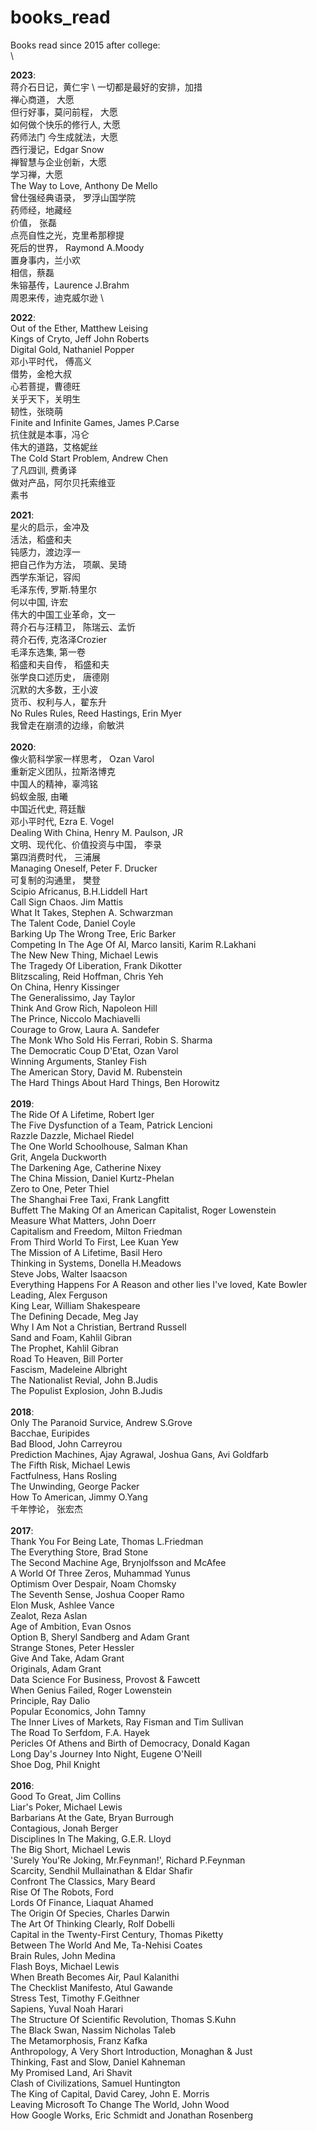# books_read
Books read since 2015 after college:  
 \

**2023**: \
蒋介石日记，黄仁宇 \ 
一切都是最好的安排，加措 \
禅心商道， 大愿 \
但行好事，莫问前程， 大愿 \
如何做个快乐的修行人, 大愿 \
药师法门 今生成就法，大愿 \
西行漫记，Edgar Snow \
禅智慧与企业创新，大愿 \
学习禅，大愿 \
The Way to Love, Anthony De Mello \
曾仕强经典语录， 罗浮山国学院 \
药师经，地藏经 \
价值， 张磊 \
点亮自性之光，克里希那穆提 \
死后的世界， Raymond A.Moody \
置身事内，兰小欢 \
相信，蔡磊 \
朱镕基传，Laurence J.Brahm \
周恩来传，迪克威尔逊 \

 
**2022**: \
Out of the Ether, Matthew Leising \
Kings of Cryto, Jeff John Roberts \
Digital Gold, Nathaniel Popper \
邓小平时代， 傅高义 \
借势，金枪大叔 \
心若菩提，曹德旺 \
关乎天下，关明生 \
韧性，张晓萌 \
Finite and Infinite Games, James P.Carse \
抗住就是本事，冯仑 \
伟大的道路，艾格妮丝 \
The Cold Start Problem, Andrew Chen \
了凡四训, 费勇译 \
做对产品，阿尔贝托索维亚 \
素书


**2021**: \
星火的启示，金冲及 \
活法，稻盛和夫 \
钝感力，渡边淳一 \
把自己作为方法， 项飙、吴琦 \
西学东渐记，容闳 \
毛泽东传, 罗斯.特里尔 \
何以中国, 许宏 \
伟大的中国工业革命，文一 \
蒋介石与汪精卫， 陈瑞云、孟忻 \
蒋介石传, 克洛泽Crozier \
毛泽东选集, 第一卷 \
稻盛和夫自传， 稻盛和夫 \
张学良口述历史， 唐德刚 \
沉默的大多数，王小波 \
货币、权利与人，翟东升 \
No Rules Rules, Reed Hastings, Erin Myer \
我曾走在崩溃的边缘，俞敏洪 \
\
**2020**: \
像火箭科学家一样思考， Ozan Varol \
重新定义团队，拉斯洛博克 \
中国人的精神，辜鸿铭 \
蚂蚁金服, 由曦 \
中国近代史, 蒋廷黻 \
邓小平时代, Ezra E. Vogel \
Dealing With China, Henry M. Paulson, JR \
文明、现代化、价值投资与中国， 李录 \
第四消费时代， 三浦展 \
Managing Oneself, Peter F. Drucker \
可复制的沟通里， 樊登 \
Scipio Africanus, B.H.Liddell Hart \
Call Sign Chaos. Jim Mattis \
What It Takes, Stephen A. Schwarzman \
The Talent Code, Daniel Coyle \
Barking Up The Wrong Tree, Eric Barker \
Competing In The Age Of AI, Marco Iansiti, Karim R.Lakhani \
The New New Thing, Michael Lewis \
The Tragedy Of Liberation, Frank Dikotter \
Blitzscaling, Reid Hoffman, Chris Yeh \
On China, Henry Kissinger \
The Generalissimo, Jay Taylor \
Think And Grow Rich, Napoleon Hill \
The Prince, Niccolo Machiavelli \
Courage to Grow, Laura A. Sandefer \
The Monk Who Sold His Ferrari, Robin S. Sharma \
The Democratic Coup D'Etat, Ozan Varol \
Winning Arguments, Stanley Fish \
The American Story, David M. Rubenstein \
The Hard Things About Hard Things, Ben Horowitz \
\
**2019**: \
The Ride Of A Lifetime, Robert Iger \
The Five Dysfunction of a Team, Patrick Lencioni \
Razzle Dazzle, Michael Riedel \
The One World Schoolhouse, Salman Khan \
Grit, Angela Duckworth \
The Darkening Age, Catherine Nixey \
The China Mission, Daniel Kurtz-Phelan \
Zero to One, Peter Thiel \
The Shanghai Free Taxi, Frank Langfitt \
Buffett The Making Of an American Capitalist, Roger Lowenstein \
Measure What Matters, John Doerr \
Capitalism and Freedom, Milton Friedman \
From Third World To First, Lee Kuan Yew \
The Mission of A Lifetime, Basil Hero \
Thinking in Systems, Donella H.Meadows \
Steve Jobs, Walter Isaacson \
Everything Happens For A Reason and other lies I've loved, Kate Bowler \
Leading, Alex Ferguson \
King Lear, William Shakespeare \
The Defining Decade, Meg Jay \
Why I Am Not a Christian, Bertrand Russell \
Sand and Foam, Kahlil Gibran \
The Prophet, Kahlil Gibran \
Road To Heaven, Bill Porter \
Fascism, Madeleine Albright \
The Nationalist Revial, John B.Judis \
The Populist Explosion, John B.Judis \
\
**2018**: \
Only The Paranoid Survice, Andrew S.Grove \
Bacchae, Euripides \
Bad Blood, John Carreyrou \
Prediction Machines, Ajay Agrawal, Joshua Gans, Avi Goldfarb \
The Fifth Risk, Michael Lewis \
Factfulness, Hans Rosling \
The Unwinding, George Packer \
How To American, Jimmy O.Yang \
千年悖论， 张宏杰 \
\
**2017**: \
Thank You For Being Late, Thomas L.Friedman \
The Everything Store, Brad Stone \
The Second Machine Age, Brynjolfsson and McAfee \
A World Of Three Zeros, Muhammad Yunus \
Optimism Over Despair, Noam Chomsky \
The Seventh Sense, Joshua Cooper Ramo \
Elon Musk, Ashlee Vance \
Zealot, Reza Aslan \
Age of Ambition, Evan Osnos \
Option B, Sheryl Sandberg and Adam Grant \
Strange Stones, Peter Hessler \
Give And Take, Adam Grant \
Originals, Adam Grant \
Data Science For Business, Provost & Fawcett \
When Genius Failed, Roger Lowenstein \
Principle, Ray Dalio \
Popular Economics, John Tamny \
The Inner Lives of Markets, Ray Fisman and Tim Sullivan \
The Road To Serfdom, F.A. Hayek \
Pericles Of Athens and Birth of Democracy, Donald Kagan \
Long Day's Journey Into Night, Eugene O'Neill \
Shoe Dog, Phil Knight \
\
**2016**: \
Good To Great, Jim Collins \
Liar's Poker, Michael Lewis \
Barbarians At the Gate, Bryan Burrough \
Contagious, Jonah Berger \
Disciplines In The Making, G.E.R. Lloyd \
The Big Short, Michael Lewis \
'Surely You'Re Joking, Mr.Feynman!', Richard P.Feynman \
Scarcity, Sendhil Mullainathan & Eldar Shafir \
Confront The Classics, Mary Beard \
Rise Of The Robots, Ford \
Lords Of Finance, Liaquat Ahamed \
The Origin Of Species, Charles Darwin \
The Art Of Thinking Clearly, Rolf Dobelli \
Capital in the Twenty-First Century, Thomas Piketty \
Between The World And Me, Ta-Nehisi Coates \
Brain Rules, John Medina \
Flash Boys, Michael Lewis \
When Breath Becomes Air, Paul Kalanithi \
The Checklist Manifesto, Atul Gawande \
Stress Test, Timothy F.Geithner \
Sapiens, Yuval Noah Harari \
The Structure Of Scientific Revolution, Thomas S.Kuhn \
The Black Swan, Nassim Nicholas Taleb \
The Metamorphosis, Franz Kafka \
Anthropology, A Very Short Introduction, Monaghan & Just \
Thinking, Fast and Slow, Daniel Kahneman \
My Promised Land, Ari Shavit \
Clash of Civilizations, Samuel Huntington \
The King of Capital, David Carey, John E. Morris \
Leaving Microsoft To Change The World, John Wood \
How Google Works, Eric Schmidt and Jonathan Rosenberg
